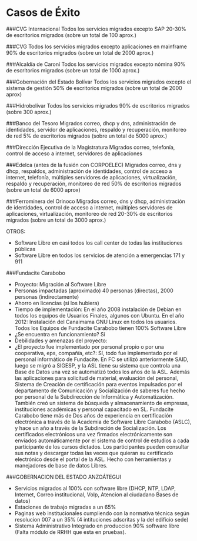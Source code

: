 # Casos de Éxito

###CVG Internacional
Todos los servicios migrados excepto SAP
20-30% de escritorios migrados (sobre un total de 100 aprox.)

###CVG
Todos los servicios migrados excepto aplicaciones en mainframe
90% de escritorios migrados (sobre un total de 2000 aprox.)

###Alcaldía de Caroní
Todos los servicios migrados excepto nómina
90% de escritorios migrados (sobre un total de 1000 aprox.)

###Gobernación del Estado Bolívar
Todos los servicios migrados excepto el sistema de gestión
50% de escritorios migrados (sobre un total de 2000 aprox)

###Hidrobolívar
Todos los servicios migrados
90% de escritorios migrados (sobre 300 aprox.)

###Banco del Tesoro
Migrados correo, dhcp y dns, administración de identidades, servidor de aplicaciones, respaldo y recuperación, monitoreo de red
5% de escritorios migrados (sobre un total de 5000 aprox.)

###Dirección Ejecutiva de la Magistratura
Migrados correo, telefonía, control de acceso a internet, servidores de aplicaciones

###Edelca (antes de la fusión con CORPOELEC)
Migrados correo, dns y dhcp, respaldos, administración de identidades, control de acceso a internet,
telefonía, múltiples servidores de aplicaciones, virtualización, respaldo y recuperación, monitoreo de red
50% de escritorios migrados (sobre un total de 6000 aprox)

###Ferrominera del Orinoco
Migrados correo, dns y dhcp, administración de identidades, control de acceso a internet, 
múltiples servidores de aplicaciones, virtualización, monitoreo de red
20-30% de escritorios migrados (sobre un total de 3000 aprox.)


OTROS:

* Software Libre en casi todos los call center de todas las instituciones públicas
* Software Libre en todos los servicios de atención a emergencias 171 y 911

###Fundacite Carabobo
 * Proyecto: Migración al Software Libre
 * Personas impactadas (aproximado) 40 personas (directas), 2000 personas (indirectamente)   
 * Ahorro en licencias (si los hubiera)
 * Tiempo de implementación: 
 En el año 2008 instalación de Debian en todos los equipos de Usuarios Finales, algunos con Ubuntu. En el año 2012: Instalación del Canaimama GNU Linux en todos los usuarios.
Todos los Equipos de Fundacite Carabobo tienen 100% Software Libre
 * ¿Se encuentra en funcionamiento? Sí
 * Debilidades y amenazas del proyecto: 
 * ¿El proyecto fue implementado por personal propio o por una cooperativa, eps, compañía, etc?: Sí, todo fue implementado por el personal informático de Fundacite.
 En FC se utilizó anteriormente SAID, luego se migró a SIGESP, y la ASL tiene su sistema que controla una Base de Datos una vez se automatizó todos los años de la ASL. 
 Además las aplicaciones para solicitud de material, evaluación del personal, Sistema de Creación de certificación para eventos impulsados por el departamento de Comunicación y Socialización de saberes fue hecho por personal de la Subdirección de Informática y Automatización. 
 También creó un sistema de búsqueda y almacenamiento de empresas, instituciones académicas y personal capacitado en SL. 
 Fundacite Carabobo tiene más de Dos años de experiencia en certificación electrónica a través de la Academia de Software Libre Carabobo (ASLC), y hace un año a través de la Subdireción de Socialización. 
 Los certificados electrónicos una vez firmados electrónicamente son enviados automáticamente por el sistema de control de estudios a cada participante de los cursos dictados. 
 Los participantes pueden consultar sus notas y descargar todas las veces que quieran su certificado electrónico desde el portal de la ASL. Hecho con herramientas y manejadores de base de datos Libres.

###GOBERNACION DEL ESTADO ANZOÁTEGUI

* Servicios migrados al 100% con software libre (DHCP, NTP, LDAP, Internet, Correo institucional, VoIp, Atencion al ciudadano Bases de datos)
* Estaciones de trabajo migradas a un 65%
* Paginas web institucionales cumpliendo con la normativa técnica según resolucion 007 a un 35% (4 intituciones adscritas y la del edificio sede)
* Sistema Administrativo Integrado en produccion 90% software libre (Falta módulo de RRHH que esta en pruebas).


